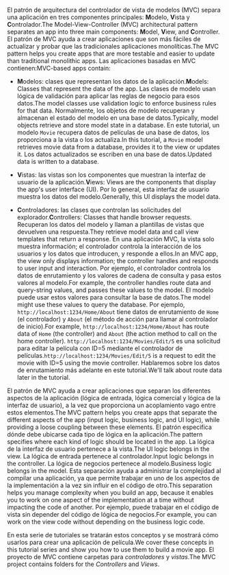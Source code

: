 <span data-ttu-id="2b455-101">El patrón de arquitectura del controlador de vista de modelos (MVC) separa una aplicación en tres componentes principales: **M**odelo, **V**ista y **C**ontrolador.</span><span class="sxs-lookup"><span data-stu-id="2b455-101">The Model-View-Controller (MVC) architectural pattern separates an app into three main components: **M**odel, **V**iew, and **C**ontroller.</span></span> <span data-ttu-id="2b455-102">El patrón de MVC ayuda a crear aplicaciones que son más fáciles de actualizar y probar que las tradicionales aplicaciones monolíticas.</span><span class="sxs-lookup"><span data-stu-id="2b455-102">The MVC pattern helps you create apps that are more testable and easier to update than traditional monolithic apps.</span></span> <span data-ttu-id="2b455-103">Las aplicaciones basadas en MVC contienen:</span><span class="sxs-lookup"><span data-stu-id="2b455-103">MVC-based apps contain:</span></span>

* <span data-ttu-id="2b455-104">**M**odelos: clases que representan los datos de la aplicación.</span><span class="sxs-lookup"><span data-stu-id="2b455-104">**M**odels: Classes that represent the data of the app.</span></span> <span data-ttu-id="2b455-105">Las clases de modelo usan lógica de validación para aplicar las reglas de negocio para esos datos.</span><span class="sxs-lookup"><span data-stu-id="2b455-105">The model classes use validation logic to enforce business rules for that data.</span></span> <span data-ttu-id="2b455-106">Normalmente, los objetos de modelo recuperan y almacenan el estado del modelo en una base de datos.</span><span class="sxs-lookup"><span data-stu-id="2b455-106">Typically, model objects retrieve and store model state in a database.</span></span> <span data-ttu-id="2b455-107">En este tutorial, un modelo `Movie` recupera datos de películas de una base de datos, los proporciona a la vista o los actualiza.</span><span class="sxs-lookup"><span data-stu-id="2b455-107">In this tutorial, a `Movie` model retrieves movie data from a database, provides it to the view or updates it.</span></span> <span data-ttu-id="2b455-108">Los datos actualizados se escriben en una base de datos.</span><span class="sxs-lookup"><span data-stu-id="2b455-108">Updated data is written to a database.</span></span>

* <span data-ttu-id="2b455-109">**V**istas: las vistas son los componentes que muestran la interfaz de usuario de la aplicación.</span><span class="sxs-lookup"><span data-stu-id="2b455-109">**V**iews: Views are the components that display the app's user interface (UI).</span></span> <span data-ttu-id="2b455-110">Por lo general, esta interfaz de usuario muestra los datos del modelo.</span><span class="sxs-lookup"><span data-stu-id="2b455-110">Generally, this UI displays the model data.</span></span>

* <span data-ttu-id="2b455-111">**C**ontroladores: las clases que controlan las solicitudes del explorador.</span><span class="sxs-lookup"><span data-stu-id="2b455-111">**C**ontrollers: Classes that handle browser requests.</span></span> <span data-ttu-id="2b455-112">Recuperan los datos del modelo y llaman a plantillas de vistas que devuelven una respuesta.</span><span class="sxs-lookup"><span data-stu-id="2b455-112">They retrieve model data and call view templates that return a response.</span></span> <span data-ttu-id="2b455-113">En una aplicación MVC, la vista solo muestra información; el controlador controla la interacción de los usuarios y los datos que introducen, y responde a ellos.</span><span class="sxs-lookup"><span data-stu-id="2b455-113">In an MVC app, the view only displays information; the controller handles and responds to user input and interaction.</span></span> <span data-ttu-id="2b455-114">Por ejemplo, el controlador controla los datos de enrutamiento y los valores de cadena de consulta y pasa estos valores al modelo.</span><span class="sxs-lookup"><span data-stu-id="2b455-114">For example, the controller handles route data and query-string values, and passes these values to the model.</span></span> <span data-ttu-id="2b455-115">El modelo puede usar estos valores para consultar la base de datos.</span><span class="sxs-lookup"><span data-stu-id="2b455-115">The model might use these values to query the database.</span></span> <span data-ttu-id="2b455-116">Por ejemplo, `http://localhost:1234/Home/About` tiene datos de enrutamiento de `Home` (el controlador) y `About` (el método de acción para llamar al controlador de inicio).</span><span class="sxs-lookup"><span data-stu-id="2b455-116">For example, `http://localhost:1234/Home/About` has route data of `Home` (the controller) and `About` (the action method to call on the home controller).</span></span> <span data-ttu-id="2b455-117">`http://localhost:1234/Movies/Edit/5` es una solicitud para editar la película con ID=5 mediante el controlador de películas.</span><span class="sxs-lookup"><span data-stu-id="2b455-117">`http://localhost:1234/Movies/Edit/5` is a request to edit the movie with ID=5 using the movie controller.</span></span>  <span data-ttu-id="2b455-118">Hablaremos sobre los datos de enrutamiento más adelante en este tutorial.</span><span class="sxs-lookup"><span data-stu-id="2b455-118">We'll talk about route data later in the tutorial.</span></span>

<span data-ttu-id="2b455-119">El patrón de MVC ayuda a crear aplicaciones que separan los diferentes aspectos de la aplicación (lógica de entrada, lógica comercial y lógica de la interfaz de usuario), a la vez que proporciona un acoplamiento vago entre estos elementos.</span><span class="sxs-lookup"><span data-stu-id="2b455-119">The MVC pattern helps you create apps that separate the different aspects of the app (input logic, business logic, and UI logic), while providing a loose coupling between these elements.</span></span> <span data-ttu-id="2b455-120">El patrón especifica dónde debe ubicarse cada tipo de lógica en la aplicación.</span><span class="sxs-lookup"><span data-stu-id="2b455-120">The pattern specifies where each kind of logic should be located in the app.</span></span> <span data-ttu-id="2b455-121">La lógica de la interfaz de usuario pertenece a la vista.</span><span class="sxs-lookup"><span data-stu-id="2b455-121">The UI logic belongs in the view.</span></span> <span data-ttu-id="2b455-122">La lógica de entrada pertenece al controlador.</span><span class="sxs-lookup"><span data-stu-id="2b455-122">Input logic belongs in the controller.</span></span> <span data-ttu-id="2b455-123">La lógica de negocios pertenece al modelo.</span><span class="sxs-lookup"><span data-stu-id="2b455-123">Business logic belongs in the model.</span></span> <span data-ttu-id="2b455-124">Esta separación ayuda a administrar la complejidad al compilar una aplicación, ya que permite trabajar en uno de los aspectos de la implementación a la vez sin influir en el código de otro.</span><span class="sxs-lookup"><span data-stu-id="2b455-124">This separation helps you manage complexity when you build an app, because it enables you to work on one aspect of the implementation at a time without impacting the code of another.</span></span> <span data-ttu-id="2b455-125">Por ejemplo, puede trabajar en el código de vista sin depender del código de lógica de negocios.</span><span class="sxs-lookup"><span data-stu-id="2b455-125">For example, you can work on the view code without depending on the business logic code.</span></span>

<span data-ttu-id="2b455-126">En esta serie de tutoriales se tratarán estos conceptos y se mostrará cómo usarlos para crear una aplicación de película.</span><span class="sxs-lookup"><span data-stu-id="2b455-126">We cover these concepts in this tutorial series and show you how to use them to build a movie app.</span></span> <span data-ttu-id="2b455-127">El proyecto de MVC contiene carpetas para *controladores* y *vistas*.</span><span class="sxs-lookup"><span data-stu-id="2b455-127">The MVC project contains folders for the *Controllers* and *Views*.</span></span>

